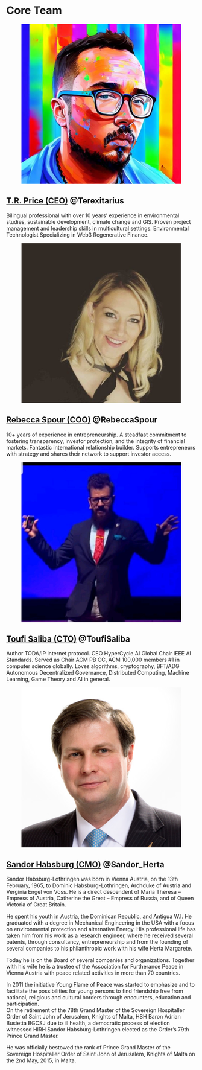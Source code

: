 # Core Team

<figure><img src="../.gitbook/assets/image (5).png" alt=""><figcaption></figcaption></figure>

## [T.R. Price (CEO)](https://www.linkedin.com/in/thomas-ryan-price/) @Terexitarius

Bilingual professional with over 10 years’ experience in environmental studies, sustainable development, climate change and GIS. Proven project management and leadership skills in multicultural settings. Environmental Technologist Specializing in Web3 Regenerative Finance.

<figure><img src="../.gitbook/assets/image (2).png" alt=""><figcaption></figcaption></figure>

## [Rebecca Spour (COO)](https://www.linkedin.com/in/rebeccaspour/) @RebeccaSpour

10+ years of experience in entrepreneurship. A steadfast commitment to fostering transparency, investor protection, and the integrity of financial markets. Fantastic international relationship builder. Supports entrepreneurs with strategy and shares their network to support investor access.

<figure><img src="../.gitbook/assets/image (7).png" alt=""><figcaption></figcaption></figure>

## [Toufi Saliba (CTO)](https://www.linkedin.com/in/toufisaliba/) @ToufiSaliba

Author TODA/IP internet protocol. CEO HyperCycle.AI Global Chair IEEE AI Standards. Served as Chair ACM PB CC, ACM 100,000 members #1 in computer science globally. Loves algorithms, cryptography, BFT/ADG Autonomous Decentralized Governance, Distributed Computing, Machine Learning, Game Theory and AI in general.

<figure><img src="../.gitbook/assets/image (4).png" alt=""><figcaption></figcaption></figure>

## [Sandor Habsburg (CMO)](https://www.linkedin.com/in/sandor-habsburg-8b286b46/) @Sandor\_Herta

Sandor Habsburg-Lothringen was born in Vienna Austria, on the 13th February, 1965, to Dominic Habsburg-Lothringen, Archduke of Austria and Verginia Engel von Voss. He is a direct descendent of Maria Theresa – Empress of Austria, Catherine the Great – Empress of Russia, and of Queen Victoria of Great Britain.

He spent his youth in Austria, the Dominican Republic, and Antigua W.I. He graduated with a degree in Mechanical Engineering in the USA with a focus on environmental protection and alternative Energy. His professional life has taken him from his work as a research engineer, where he received several patents, through consultancy, entrepreneurship and from the founding of several companies to his philanthropic work with his wife Herta Margarete.

Today he is on the Board of several companies and organizations. Together with his wife he is a trustee of the Association for Furtherance Peace in Vienna Austria with peace related activities in more than 70 countries.

In 2011 the initiative Young Flame of Peace was started to emphasize and to facilitate the possibilities for young persons to find friendship free from national, religious and cultural borders through encounters, education and participation.\
On the retirement of the 78th Grand Master of the Sovereign Hospitaller Order of Saint John of Jerusalem, Knights of Malta, HSH Baron Adrian Busietta BGCSJ due to ill health, a democratic process of election witnessed HIRH Sandor Habsburg-Lothringen elected as the Order’s 79th Prince Grand Master.

He was officially bestowed the rank of Prince Grand Master of the Sovereign Hospitaller Order of Saint John of Jerusalem, Knights of Malta on the 2nd May, 2015, in Malta.

